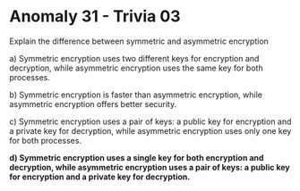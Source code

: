 # Anomaly 31 - Trivia 03

Explain the difference between symmetric and asymmetric encryption  

a) Symmetric encryption uses two different keys for encryption and decryption, while asymmetric encryption uses the same key for both processes.

b) Symmetric encryption is faster than asymmetric encryption, while asymmetric encryption offers better security.

c) Symmetric encryption uses a pair of keys: a public key for encryption and a private key for decryption, while asymmetric encryption uses only one key for both processes.

**d) Symmetric encryption uses a single key for both encryption and decryption, while asymmetric encryption uses a pair of keys: a public key for encryption and a private key for decryption.**